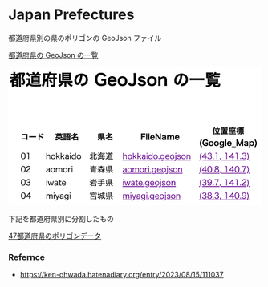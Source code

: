 Japan Prefectures
===============

都道府県別の県のポリゴンの GeoJson ファイル

[都道府県の GeoJson の一覧](https://github.com/ohwada/World_Countries/blob/main/geojson/japan_prefectures/geojson_list.md)


![Jjapan prefectures](https://github.com/ohwada/World_Countries/blob/main/geojson/japan_prefectures/screenshots/j%20vjapan_prefecture_geojson_catalog.png)


下記を都道府県別に分割したもの

[47都道府県のポリゴンデータ](https://japonyol.net/editor/article/47-prefectures-geojson.html)

### Refernce

- https://ken-ohwada.hatenadiary.org/entry/2023/08/15/111037